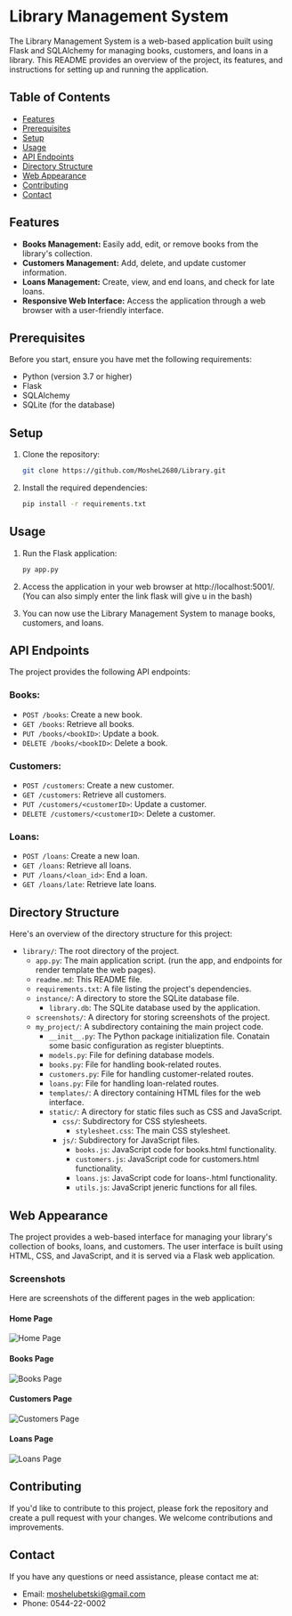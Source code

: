 # Library Management System

The Library Management System is a web-based application built using Flask and SQLAlchemy for managing books, customers, and loans in a library. This README provides an overview of the project, its features, and instructions for setting up and running the application.

## Table of Contents

- [Features](#features)
- [Prerequisites](#prerequisites)
- [Setup](#setup)
- [Usage](#usage)
- [API Endpoints](#api-endpoints)
- [Directory Structure](#directory-structure)
- [Web Appearance](#web-appearance)
- [Contributing](#contributing)
- [Contact](#contact)

## Features

- **Books Management:** Easily add, edit, or remove books from the library's collection.
- **Customers Management:** Add, delete, and update customer information.
- **Loans Management:** Create, view, and end loans, and check for late loans.
- **Responsive Web Interface:** Access the application through a web browser with a user-friendly interface.

## Prerequisites

Before you start, ensure you have met the following requirements:

- Python (version 3.7 or higher)
- Flask
- SQLAlchemy
- SQLite (for the database)

## Setup

1. Clone the repository:

   ```bash
   git clone https://github.com/MosheL2680/Library.git

2. Install the required dependencies:

    ```bash
    pip install -r requirements.txt

## Usage

1. Run the Flask application:

    ```bash
    py app.py

2. Access the application in your web browser at http://localhost:5001/. (You can also simply enter the link flask will give u in the bash)

3. You can now use the Library Management System to manage books, customers, and loans.

## API Endpoints

The project provides the following API endpoints:

### Books:

- `POST /books`: Create a new book.
- `GET /books`: Retrieve all books.
- `PUT /books/<bookID>`: Update a book.
- `DELETE /books/<bookID>`: Delete a book.

### Customers:

- `POST /customers`: Create a new customer.
- `GET /customers`: Retrieve all customers.
- `PUT /customers/<customerID>`: Update a customer.
- `DELETE /customers/<customerID>`: Delete a customer.

### Loans:

- `POST /loans`: Create a new loan.
- `GET /loans`: Retrieve all loans.
- `PUT /loans/<loan_id>`: End a loan.
- `GET /loans/late`: Retrieve late loans.

## Directory Structure

Here's an overview of the directory structure for this project:

- `library/`: The root directory of the project.
  - `app.py`: The main application script. (run the app, and endpoints for render template the web pages).
  - `readme.md`: This README file.
  - `requirements.txt`: A file listing the project's dependencies.
  - `instance/`: A directory to store the SQLite database file.
    - `library.db`: The SQLite database used by the application.
  - `screenshots/`: A directory for storing screenshots of the project.
  - `my_project/`: A subdirectory containing the main project code.
    - `__init__.py`: The Python package initialization file. Conatain some basic configuration as register blueptints.
    - `models.py`: File for defining database models.
    - `books.py`: File for handling book-related routes.
    - `customers.py`: File for handling customer-related routes.
    - `loans.py`: File for handling loan-related routes.
    - `templates/`: A directory containing HTML files for the web interface.
    - `static/`: A directory for static files such as CSS and JavaScript.
      - `css/`: Subdirectory for CSS stylesheets.
        - `stylesheet.css`: The main CSS stylesheet.
      - `js/`: Subdirectory for JavaScript files.
        - `books.js`: JavaScript code for books.html functionality.
        - `customers.js`: JavaScript code for customers.html functionality.
        - `loans.js`: JavaScript code for loans-.html functionality.
        - `utils.js`: JavaScript jeneric functions for all files.
        



## Web Appearance

The project provides a web-based interface for managing your library's collection of books, loans, and customers. The user interface is built using HTML, CSS, and JavaScript, and it is served via a Flask web application.

### Screenshots

Here are screenshots of the different pages in the web application:

#### Home Page
![Home Page](screenshots/home.png)

#### Books Page
![Books Page](screenshots/books.png)

#### Customers Page
![Customers Page](screenshots/customers.png)

#### Loans Page
![Loans Page](screenshots/loans.png)


## Contributing

If you'd like to contribute to this project, please fork the repository and create a pull request with your changes. We welcome contributions and improvements.

## Contact

If you have any questions or need assistance, please contact me at:

- Email: moshelubetski@gmail.com
- Phone: 0544-22-0002






